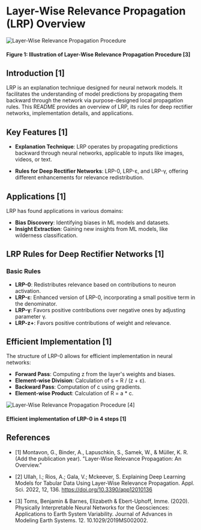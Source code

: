 # Layer-Wise Relevance Propagation (LRP) Overview

![Layer-Wise Relevance Propagation Procedure](https://www.researchgate.net/publication/342593824/figure/fig3/AS:11431281172869518@1688696619683/Illustration-of-the-layerwise-relevance-propagation-LRP-procedure-used-in-this-study.png)

#### Figure 1: Illustration of Layer-Wise Relevance Propagation Procedure [3]

## Introduction [1]

LRP is an explanation technique designed for neural network models. It facilitates the understanding of model predictions by propagating them backward through the network via purpose-designed local propagation rules. This README provides an overview of LRP, its rules for deep rectifier networks, implementation details, and applications.

## Key Features [1]

- **Explanation Technique**: LRP operates by propagating predictions backward through neural networks, applicable to inputs like images, videos, or text.

- **Rules for Deep Rectifier Networks**: LRP-0, LRP-ε, and LRP-γ, offering different enhancements for relevance redistribution.

## Applications [1]

LRP has found applications in various domains:

- **Bias Discovery**: Identifying biases in ML models and datasets.
- **Insight Extraction**: Gaining new insights from ML models, like wilderness classification.


## LRP Rules for Deep Rectifier Networks [1]

### Basic Rules

- **LRP-0**: Redistributes relevance based on contributions to neuron activation.
- **LRP-ε**: Enhanced version of LRP-0, incorporating a small positive term in the denominator.
- **LRP-γ**: Favors positive contributions over negative ones by adjusting parameter γ.
- **LRP-z+**: Favors positive contributions of weight and relevance.

## Efficient Implementation [1]

The structure of LRP-0 allows for efficient implementation in neural networks:

- **Forward Pass**: Computing z from the layer's weights and biases.
- **Element-wise Division**: Calculation of s = R / (z + ε).
- **Backward Pass**: Computation of c using gradients.
- **Element-wise Product**: Calculation of R = a * c.

![Layer-Wise Relevance Propagation Procedure [4]](https://miro.medium.com/v2/resize:fit:1400/0*Fg0u4MmcQ0lu3S0C.png
)

#### Efficient implementation of LRP-0 in 4 steps [1] 


## References

- [1] Montavon, G., Binder, A., Lapuschkin, S., Samek, W., & Müller, K. R. (Add the publication year). "Layer-Wise Relevance Propagation: An Overview."

- [2] Ullah, I.; Rios, A.; Gala, V.; Mckeever, S. Explaining Deep Learning Models for Tabular Data Using Layer-Wise Relevance Propagation. Appl. Sci. 2022, 12, 136. https://doi.org/10.3390/app12010136 


- [3] Toms, Benjamin & Barnes, Elizabeth & Ebert-Uphoff, Imme. (2020). Physically Interpretable Neural Networks for the Geosciences: Applications to Earth System Variability. Journal of Advances in Modeling Earth Systems. 12. 10.1029/2019MS002002. 